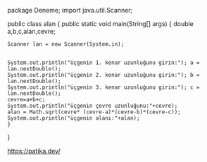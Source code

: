 
package Deneme;
import java.util.Scanner;

public class alan {
    public static void main(String[] args) {
        double a,b,c,alan,cevre;

    Scanner lan = new Scanner(System.in);


    System.out.println("üçgenin 1. kenar uzunluğunu girin:"); a = lan.nextDouble();
    System.out.println("üçgenin 2. kenar uzunluğunu girin:"); b = lan.nextDouble();
    System.out.println("üçgenin 3. kenar uzunluğunu girin:"); c = lan.nextDouble();
    cevre=a+b+c;
    System.out.println("üçgenin çevre uzunluğunu:"+cevre);
    alan = Math.sqrt(cevre* (cevre-a)*(cevre-b)*(cevre-c));
    System.out.println("üçgenin alanı:"+alan);
    }

}


https://patika.dev/
